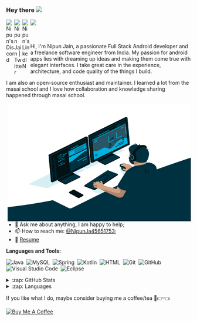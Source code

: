 ### Hey there <img src="https://media.giphy.com/media/hvRJCLFzcasrR4ia7z/giphy.gif" width="25px">
<a href="https://discord.gg/XTW52Kt">
  <img align="left" alt="Nipun's Discord" width="22px" src="https://raw.githubusercontent.com/peterthehan/peterthehan/master/assets/discord.svg" />
</a>

<a href="https://twitter.com/NipunJa45651753">
  <img align="left" alt="Nipun Jain | Twitter" width="22px" src="https://raw.githubusercontent.com/peterthehan/peterthehan/master/assets/twitter.svg" />
</a>

<a href="https://www.linkedin.com/in/nipun-jain-1a223a166/">
  <img align="left" alt="Nipun's LinkedIN" width="22px" src="https://raw.githubusercontent.com/peterthehan/peterthehan/master/assets/linkedin.svg" />
</a>



![](https://visitor-badge.glitch.me/badge?page_id=lucifernipun22.lucifernipun22)

<br />

Hi, I'm Nipun Jain, a passionate Full Stack Android developer and a freelance software engineer from India. My passion for android apps lies with dreaming up ideas and making them come true with elegant interfaces. I take great care in the experience, architecture, and code quality of the things I build.

I am also an open-source enthusiast and maintainer. I learned a lot from the masai school and I love how collaboration and knowledge sharing happened through masai school.


  <img align="right" alt="GIF" src="https://github.com/lucifernipun22/lucifernipun22/blob/main/code.gif?raw=true" width="500" height="320" />
  
- 💬 Ask me about anything, I am happy to help;
- 📫 How to reach me: [@NipunJa45651753](https://twitter.com/NipunJa45651753);
- 📝 [Resume]()

**Languages and Tools:**  


![Java](https://img.shields.io/badge/-Java-05122A?style=flat&logo=Java&logoColor=FFA518)&nbsp;
![MySQL](https://img.shields.io/badge/-MySQL-05122A?style=flat&logo=mysql&logoColor=FFFFFF)&nbsp;
![Spring](https://img.shields.io/badge/-Spring-05122A?style=flat&logo=Spring&logoColor=48ff00)&nbsp;
![Kotlin](https://img.shields.io/badge/-Kotlin-05122A?style=flat&logo=Kotlin&logoColor=FFA518)&nbsp;
![HTML](https://img.shields.io/badge/-HTML-05122A?style=flat&logo=HTML5)&nbsp;
![Git](https://img.shields.io/badge/-Git-05122A?style=flat&logo=git)&nbsp;
![GitHub](https://img.shields.io/badge/-GitHub-05122A?style=flat&logo=github)&nbsp;
![Visual Studio Code](https://img.shields.io/badge/-Visual%20Studio%20Code-05122A?style=flat&logo=visual-studio-code&logoColor=007ACC)&nbsp;
![Eclipse](https://img.shields.io/badge/-Eclipse-05122A?style=flat&logo=eclipse-ide&logoColor=2C2255)

<details>
  <summary>:zap: GitHub Stats</summary>
  <img align="left" alt="GitHub Stats" src="https://github-readme-stats.vercel.app/api?username=lucifernipun22&theme=synthwave&show_icons=true&count_private=true&include_all_commits=true&hide_border=true" />
</details>

<details>
  <summary>:zap: Languages</summary>
  <img align="left" alt="GitHub Language Stats" src="https://github-readme-stats.vercel.app/api/top-langs/?username=lucifernipun22&layout=compact&theme=synthwave&show_icons=true&count_private=true&include_all_commits=true&hide_border=true"" />
</details>



If you like what I do, maybe consider buying me a coffee/tea 🥺👉👈

<a href="https://www.buymeacoffee.com/nipun22" target="_blank"><img src="https://cdn.buymeacoffee.com/buttons/v2/default-red.png" alt="Buy Me A Coffee" width="150" ></a>
